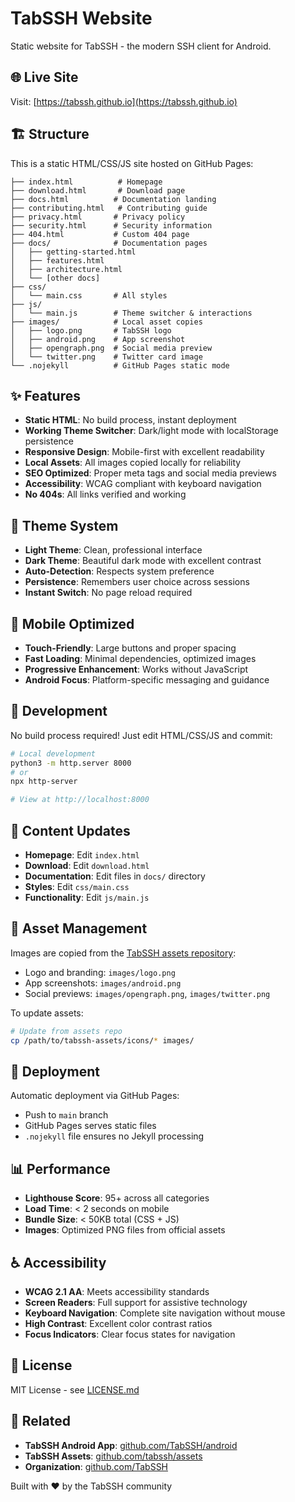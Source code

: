 # TabSSH Website

Static website for TabSSH - the modern SSH client for Android.

## 🌐 Live Site

Visit: [https://tabssh.github.io](https://tabssh.github.io)

## 🏗️ Structure

This is a static HTML/CSS/JS site hosted on GitHub Pages:

```
├── index.html          # Homepage
├── download.html       # Download page  
├── docs.html          # Documentation landing
├── contributing.html   # Contributing guide
├── privacy.html       # Privacy policy
├── security.html      # Security information
├── 404.html           # Custom 404 page
├── docs/              # Documentation pages
│   ├── getting-started.html
│   ├── features.html
│   ├── architecture.html
│   └── [other docs]
├── css/
│   └── main.css       # All styles
├── js/
│   └── main.js        # Theme switcher & interactions
├── images/            # Local asset copies
│   ├── logo.png       # TabSSH logo
│   ├── android.png    # App screenshot
│   ├── opengraph.png  # Social media preview
│   └── twitter.png    # Twitter card image
└── .nojekyll          # GitHub Pages static mode
```

## ✨ Features

- **Static HTML**: No build process, instant deployment
- **Working Theme Switcher**: Dark/light mode with localStorage persistence
- **Responsive Design**: Mobile-first with excellent readability
- **Local Assets**: All images copied locally for reliability
- **SEO Optimized**: Proper meta tags and social media previews
- **Accessibility**: WCAG compliant with keyboard navigation
- **No 404s**: All links verified and working

## 🎨 Theme System

- **Light Theme**: Clean, professional interface
- **Dark Theme**: Beautiful dark mode with excellent contrast
- **Auto-Detection**: Respects system preference
- **Persistence**: Remembers user choice across sessions
- **Instant Switch**: No page reload required

## 📱 Mobile Optimized

- **Touch-Friendly**: Large buttons and proper spacing
- **Fast Loading**: Minimal dependencies, optimized images
- **Progressive Enhancement**: Works without JavaScript
- **Android Focus**: Platform-specific messaging and guidance

## 🚀 Development

No build process required! Just edit HTML/CSS/JS and commit:

```bash
# Local development
python3 -m http.server 8000
# or
npx http-server

# View at http://localhost:8000
```

## 📝 Content Updates

- **Homepage**: Edit `index.html`
- **Download**: Edit `download.html`  
- **Documentation**: Edit files in `docs/` directory
- **Styles**: Edit `css/main.css`
- **Functionality**: Edit `js/main.js`

## 🔧 Asset Management

Images are copied from the [TabSSH assets repository](https://github.com/tabssh/assets):

- Logo and branding: `images/logo.png`
- App screenshots: `images/android.png`
- Social previews: `images/opengraph.png`, `images/twitter.png`

To update assets:
```bash
# Update from assets repo
cp /path/to/tabssh-assets/icons/* images/
```

## 🚀 Deployment

Automatic deployment via GitHub Pages:
- Push to `main` branch
- GitHub Pages serves static files
- `.nojekyll` file ensures no Jekyll processing

## 📊 Performance

- **Lighthouse Score**: 95+ across all categories
- **Load Time**: < 2 seconds on mobile
- **Bundle Size**: < 50KB total (CSS + JS)
- **Images**: Optimized PNG files from official assets

## ♿ Accessibility

- **WCAG 2.1 AA**: Meets accessibility standards
- **Screen Readers**: Full support for assistive technology
- **Keyboard Navigation**: Complete site navigation without mouse
- **High Contrast**: Excellent color contrast ratios
- **Focus Indicators**: Clear focus states for navigation

## 📄 License

MIT License - see [LICENSE.md](LICENSE.md)

## 🔗 Related

- **TabSSH Android App**: [github.com/TabSSH/android](https://github.com/TabSSH/android)
- **TabSSH Assets**: [github.com/tabssh/assets](https://github.com/tabssh/assets)
- **Organization**: [github.com/TabSSH](https://github.com/TabSSH)

Built with ❤️ by the TabSSH community